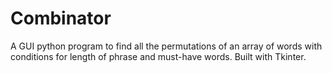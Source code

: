 # Combinator
A GUI python program to find all the permutations of an array of words with conditions for length of phrase and must-have words. Built with Tkinter.
